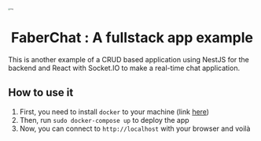 <img src="https://pbs.twimg.com/profile_images/1547158629471686658/4LZ9xIEF_400x400.jpg" alt="img" style="zoom:25%;" />

<h1 align="center">FaberChat : A fullstack app example</h1>

This is another example of a CRUD based application using NestJS for the backend and React with Socket.IO to make a real-time chat application.

## How to use it

1. First, you need to install `docker` to your machine (link [here](https://www.docker.com/products/docker-desktop/))
2.  Then, run `sudo docker-compose up` to deploy the app
3. Now, you can connect to `http://localhost` with your browser and voilà